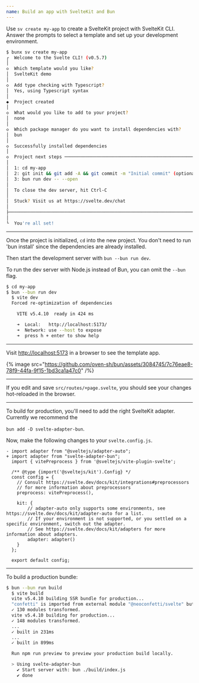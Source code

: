 ```yaml
---
name: Build an app with SvelteKit and Bun
---
```


Use `sv create my-app` to create a SvelteKit project with SvelteKit CLI. Answer the prompts to select a template and set up your development environment.

```sh
$ bunx sv create my-app
┌  Welcome to the Svelte CLI! (v0.5.7)
│
◇  Which template would you like?
│  SvelteKit demo
│
◇  Add type checking with Typescript?
│  Yes, using Typescript syntax
│
◆  Project created
│
◇  What would you like to add to your project?
│  none
│
◇  Which package manager do you want to install dependencies with?
│  bun
│
◇  Successfully installed dependencies
│
◇  Project next steps ─────────────────────────────────────────────────────╮
│                                                                          │
│  1: cd my-app                                                            │
│  2: git init && git add -A && git commit -m "Initial commit" (optional)  │
│  3: bun run dev -- --open                                                │
│                                                                          │
│  To close the dev server, hit Ctrl-C                                     │
│                                                                          │
│  Stuck? Visit us at https://svelte.dev/chat                              │
│                                                                          │
├──────────────────────────────────────────────────────────────────────────╯
│
└  You're all set!
```

---

Once the project is initialized, `cd` into the new project. You don't need to run 'bun install' since the dependencies are already installed.

Then start the development server with `bun --bun run dev`.

To run the dev server with Node.js instead of Bun, you can omit the `--bun` flag.

```sh
$ cd my-app
$ bun --bun run dev
  $ vite dev
  Forced re-optimization of dependencies

    VITE v5.4.10  ready in 424 ms

    ➜  Local:   http://localhost:5173/
    ➜  Network: use --host to expose
    ➜  press h + enter to show help
```

---

Visit [http://localhost:5173](http://localhost:5173/) in a browser to see the template app.

{% image src="https://github.com/oven-sh/bun/assets/3084745/7c76eae8-78f9-44fa-9f15-1bd3ca1a47c0" /%}

---

If you edit and save `src/routes/+page.svelte`, you should see your changes hot-reloaded in the browser.

---

To build for production, you'll need to add the right SvelteKit adapter. Currently we recommend the

`bun add -D svelte-adapter-bun`.

Now, make the following changes to your `svelte.config.js`.

```ts-diff
- import adapter from "@sveltejs/adapter-auto";
+ import adapter from "svelte-adapter-bun";
  import { vitePreprocess } from '@sveltejs/vite-plugin-svelte';

  /** @type {import('@sveltejs/kit').Config} */
  const config = {
  	// Consult https://svelte.dev/docs/kit/integrations#preprocessors
  	// for more information about preprocessors
  	preprocess: vitePreprocess(),

  	kit: {
  		// adapter-auto only supports some environments, see https://svelte.dev/docs/kit/adapter-auto for a list.
  		// If your environment is not supported, or you settled on a specific environment, switch out the adapter.
  		// See https://svelte.dev/docs/kit/adapters for more information about adapters.
  		adapter: adapter()
  	}
  };

  export default config;
```

---

To build a production bundle:

```sh
$ bun --bun run build
  $ vite build
  vite v5.4.10 building SSR bundle for production...
  "confetti" is imported from external module "@neoconfetti/svelte" but never used in "src/routes/sverdle/+page.svelte".
  ✓ 130 modules transformed.
  vite v5.4.10 building for production...
  ✓ 148 modules transformed.
  ...
  ✓ built in 231ms
  ...
  ✓ built in 899ms

  Run npm run preview to preview your production build locally.

  > Using svelte-adapter-bun
    ✔ Start server with: bun ./build/index.js
    ✔ done
```
